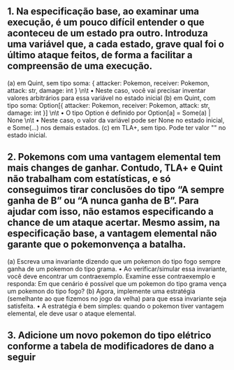 ## 1. Na especificação base, ao examinar uma execução, é um pouco difícil entender o que aconteceu de um estado pra outro. Introduza uma variável que, a cada estado, grave qual foi o último ataque feitos, de forma a facilitar a compreensão de uma execução.
  (a) em Quint, sem tipo soma: { attacker: Pokemon, receiver: Pokemon, attack: str, damage: int }
    \n\t • Neste caso, você vai precisar inventar valores arbitrários para essa variável no estado inicial
  (b) em Quint, com tipo soma: Option[{ attacker: Pokemon, receiver: Pokemon, attack: str, damage: int }]
    \n\t • O tipo Option é definido por Option[a] = Some(a) | None
    \n\t • Neste caso, o valor da variável pode ser None no estado inicial, e Some(...) nos demais estados.
  (c) em TLA+, sem tipo. Pode ter valor "" no estado inicial.
## 2. Pokemons com uma vantagem elemental tem mais changes de ganhar. Contudo, TLA+ e Quint não trabalham com estatísticas, e só conseguimos tirar conclusões do tipo “A sempre ganha de B” ou “A nunca ganha de B”. Para ajudar com isso, não estamos especificando a chance de um ataque acertar. Mesmo assim, na especificação base, a vantagem elemental não garante que o pokemonvença a batalha.
  (a) Escreva uma invariante dizendo que um pokemon do tipo fogo sempre ganha de um pokemon do tipo grama.
    • Ao verificar/simular essa invariante, você deve encontrar um contraexemplo. Examine esse contraexemplo e responda: Em que cenário é possível que um pokemon do tipo grama vença um pokemon do tipo fogo?
  (b) Agora, implemente uma estratégia (semelhante ao que fizemos no jogo da velha) para que essa invariante seja satisfeita.
    • A estratégia é bem simples: quando o pokemon tiver vantagem elemental, ele deve usar o ataque elemental.
## 3. Adicione um novo pokemon do tipo elétrico conforme a tabela de modificadores de dano a seguir
